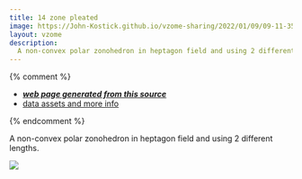 ```yaml
---
title: 14 zone pleated
image: https://John-Kostick.github.io/vzome-sharing/2022/01/09/09-11-35-14 zone pleated/14 zone pleated.png
layout: vzome
description:
  A non-convex polar zonohedron in heptagon field and using 2 different lengths.
---
```


{% comment %}
 - [***web page generated from this source***][post]
 - [data assets and more info][github]

[post]: <https://John-Kostick.github.io/vzome-sharing/2022/01/09/14 zone pleated-09-11-35.html>
[github]: <https://github.com/John-Kostick/vzome-sharing/tree/main/2022/01/09/09-11-35-14 zone pleated/>
{% endcomment %}

  A non-convex polar zonohedron in heptagon field and using 2 different lengths.

<vzome-viewer style="width: 100%; height: 100vh;"
       src="https://John-Kostick.github.io/vzome-sharing/2022/01/09/09-11-35-14 zone pleated/14 zone pleated.vZome" >
  <img src="https://John-Kostick.github.io/vzome-sharing/2022/01/09/09-11-35-14 zone pleated/14 zone pleated.png" />
</vzome-viewer>
